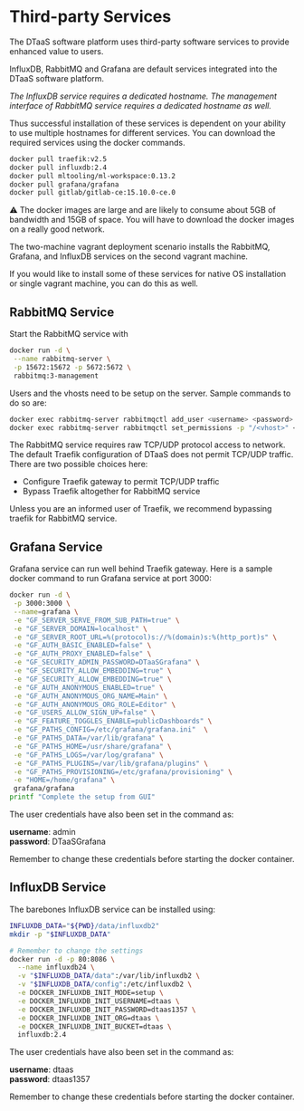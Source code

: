 # Third-party Services

The DTaaS software platform uses third-party software services
to provide enhanced value to users.

InfluxDB, RabbitMQ and Grafana are default services
integrated into the DTaaS software platform.

_The InfluxDB service requires a dedicated hostname. The management
interface of RabbitMQ service requires a dedicated hostname as well._

Thus successful installation of these services
is dependent on your ability to use
multiple hostnames for different services. You can download the required
services using the docker commands.

```sh
docker pull traefik:v2.5
docker pull influxdb:2.4
docker pull mltooling/ml-workspace:0.13.2
docker pull grafana/grafana
docker pull gitlab/gitlab-ce:15.10.0-ce.0
```

:warning: The docker images are large and are likely to consume
about 5GB of bandwidth and 15GB of space.
You will have to download the docker images on a really good network.

The two-machine vagrant deployment scenario installs the RabbitMQ, Grafana, and
InfluxDB services on the second vagrant machine.

If you would like to install some of these services for native OS
installation or single vagrant machine, you can do this as well.

## RabbitMQ Service

Start the RabbitMQ service with

```bash
docker run -d \
 --name rabbitmq-server \
 -p 15672:15672 -p 5672:5672 \
 rabbitmq:3-management
```

Users and the vhosts need to be setup on the server. Sample commands to do so are:

```bash
docker exec rabbitmq-server rabbitmqctl add_user <username> <password>
docker exec rabbitmq-server rabbitmqctl set_permissions -p "/<vhost>" <username> ".*" ".*" ".*"
```

The RabbitMQ service requires raw TCP/UDP protocol access to network.
The default Traefik configuration of DTaaS does not permit TCP/UDP traffic. There are two possible choices here:

* Configure Traefik gateway to permit TCP/UDP traffic
* Bypass Traefik altogether for RabbitMQ service

Unless you are an informed user of Traefik, we recommend bypassing traefik
for RabbitMQ service.

## Grafana Service

Grafana service can run well behind Traefik gateway. Here is a sample docker
command to run Grafana service at port 3000:

```bash
docker run -d \
 -p 3000:3000 \
 --name=grafana \
 -e "GF_SERVER_SERVE_FROM_SUB_PATH=true" \
 -e "GF_SERVER_DOMAIN=localhost" \
 -e "GF_SERVER_ROOT_URL=%(protocol)s://%(domain)s:%(http_port)s" \
 -e "GF_AUTH_BASIC_ENABLED=false" \
 -e "GF_AUTH_PROXY_ENABLED=false" \
 -e "GF_SECURITY_ADMIN_PASSWORD=DTaaSGrafana" \
 -e "GF_SECURITY_ALLOW_EMBEDDING=true" \
 -e "GF_SECURITY_ALLOW_EMBEDDING=true" \
 -e "GF_AUTH_ANONYMOUS_ENABLED=true" \
 -e "GF_AUTH_ANONYMOUS_ORG_NAME=Main" \
 -e "GF_AUTH_ANONYMOUS_ORG_ROLE=Editor" \
 -e "GF_USERS_ALLOW_SIGN_UP=false" \
 -e "GF_FEATURE_TOGGLES_ENABLE=publicDashboards" \
 -e "GF_PATHS_CONFIG=/etc/grafana/grafana.ini"  \
 -e "GF_PATHS_DATA=/var/lib/grafana" \
 -e "GF_PATHS_HOME=/usr/share/grafana" \
 -e "GF_PATHS_LOGS=/var/log/grafana" \
 -e "GF_PATHS_PLUGINS=/var/lib/grafana/plugins" \
 -e "GF_PATHS_PROVISIONING=/etc/grafana/provisioning" \
 -e "HOME=/home/grafana" \
 grafana/grafana
printf "Complete the setup from GUI"
```

The user credentials have also been set in the command as:

**username**: admin  
**password**: DTaaSGrafana

Remember to change these credentials before starting the docker container.

## InfluxDB Service

The barebones InfluxDB service can be installed using:

```bash
INFLUXDB_DATA="${PWD}/data/influxdb2"
mkdir -p "$INFLUXDB_DATA"

# Remember to change the settings
docker run -d -p 80:8086 \
  --name influxdb24 \
  -v "$INFLUXDB_DATA/data":/var/lib/influxdb2 \
  -v "$INFLUXDB_DATA/config":/etc/influxdb2 \
  -e DOCKER_INFLUXDB_INIT_MODE=setup \
  -e DOCKER_INFLUXDB_INIT_USERNAME=dtaas \
  -e DOCKER_INFLUXDB_INIT_PASSWORD=dtaas1357 \
  -e DOCKER_INFLUXDB_INIT_ORG=dtaas \
  -e DOCKER_INFLUXDB_INIT_BUCKET=dtaas \
  influxdb:2.4
```

The user credentials have also been set in the command as:

**username**: dtaas  
**password**: dtaas1357

Remember to change these credentials before starting the docker container.
